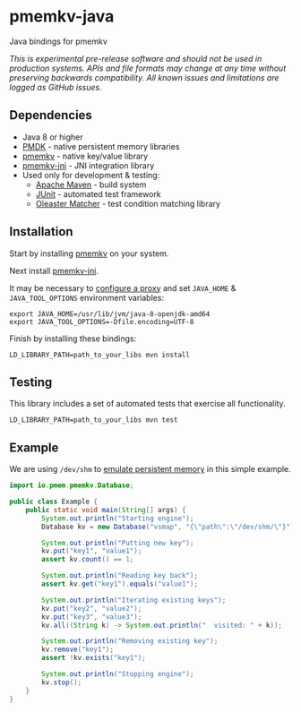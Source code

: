 # pmemkv-java
Java bindings for pmemkv

*This is experimental pre-release software and should not be used in
production systems. APIs and file formats may change at any time without
preserving backwards compatibility. All known issues and limitations
are logged as GitHub issues.*

## Dependencies

* Java 8 or higher
* [PMDK](https://github.com/pmem/pmdk) - native persistent memory libraries
* [pmemkv](https://github.com/pmem/pmemkv) - native key/value library
* [pmemkv-jni](https://github.com/pmem/pmemkv-jni) - JNI integration library
* Used only for development & testing:
  * [Apache Maven](https://maven.apache.org) - build system
  * [JUnit](http://junit.org/) - automated test framework
  * [Oleaster Matcher](https://github.com/mscharhag/oleaster/tree/master/oleaster-matcher) - test condition matching library

## Installation

Start by installing [pmemkv](https://github.com/pmem/pmemkv/blob/master/INSTALLING.md) on your system.

Next install [pmemkv-jni](https://github.com/pmem/pmemkv-jni).

It may be necessary to [configure a proxy](https://maven.apache.org/guides/mini/guide-proxies.html) and set `JAVA_HOME` & `JAVA_TOOL_OPTIONS` environment variables:

```
export JAVA_HOME=/usr/lib/jvm/java-8-openjdk-amd64
export JAVA_TOOL_OPTIONS=-Dfile.encoding=UTF-8
```

Finish by installing these bindings:

```
LD_LIBRARY_PATH=path_to_your_libs mvn install
```

## Testing

This library includes a set of automated tests that exercise all functionality.

```
LD_LIBRARY_PATH=path_to_your_libs mvn test
```

## Example

We are using `/dev/shm` to
[emulate persistent memory](http://pmem.io/2016/02/22/pm-emulation.html)
in this simple example.

```java
import io.pmem.pmemkv.Database;

public class Example {
    public static void main(String[] args) {
        System.out.println("Starting engine");
        Database kv = new Database("vsmap", "{\"path\":\"/dev/shm/\"}");

        System.out.println("Putting new key");
        kv.put("key1", "value1");
        assert kv.count() == 1;

        System.out.println("Reading key back");
        assert kv.get("key1").equals("value1");

        System.out.println("Iterating existing keys");
        kv.put("key2", "value2");
        kv.put("key3", "value3");
        kv.all((String k) -> System.out.println("  visited: " + k));

        System.out.println("Removing existing key");
        kv.remove("key1");
        assert !kv.exists("key1");

        System.out.println("Stopping engine");
        kv.stop();
    }
}
```
